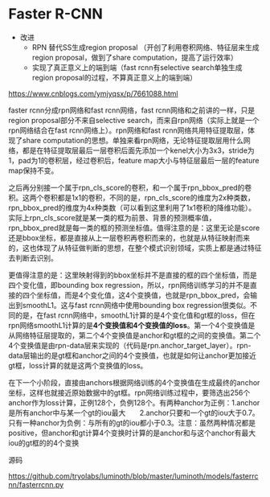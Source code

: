 # Faster R-CNN

* 改进
  * RPN 替代SS生成region proposal （开创了利用卷积网络、特征层来生成region proposal，做到了share computation，提高了运行效率）
  * 实现了真正意义上的端到端（fast rcnn有selective search单独生成region proposal的过程，不算真正意义上的端到端）

<https://www.cnblogs.com/ymjyqsx/p/7661088.html>

faster rcnn分成rpn网络和fast rcnn网络，fast rcnn网络和之前讲的一样，只是region proposal部分不来自selective search，而来自rpn网络（实际上就是一个rpn网络结合在fast rcnn网络上）。rpn网络和fast rcnn网络共用特征提取层，体现了share computation的思想。单独来看rpn网络，无论特征提取层用什么网络，都是在特征提取层最后一层卷积后面先添加一个kenel大小为3x3，stride为1，pad为1的卷积层，经过卷积后，feature map大小与特征层最后一层的feature map保持不变。

之后再分别接一个属于rpn_cls_score的卷积，和一个属于rpn_bbox_pred的卷积。这两个卷积都是1x1的卷积，不同的是，rpn_cls_score的维度为2x种类数，rpn_bbox_pred的维度为4x种类数（可以看到这里利用了1x1卷积的降维功能）。实际上rpn_cls_score就是某一类的框为前景、背景的预测概率值，rpn_bbox_pred就是每一类的框的预测坐标值。值得注意的是：这里无论是score还是bbox坐标，都是直接从上一层卷积再卷积而来的，也就是从特征映射而来的，这也体现了从特征做判断的思想，在整个模式识别领域，实质上都是通过特征去判断去识别。

更值得注意的是：这里映射得到的bbox坐标并不是直接的框的四个坐标值，而是四个变化值，即bounding box regression，所以，rpn网络训练学习的并不是直接的四个坐标值，而是4个变化值，这4个变换值，也就是rpn_bbox_pred，会输出到smoothL1。这与fast rcnn网络中使用bounding box regression很类似。不同的是，在fast rcnn网络中，smoothL1计算的是4个变化值和gt框的loss，但在rpn网络smoothL1计算的是**4个变换值和4个变换值的loss**。第一个4个变换值是从网络特征层提取的，第二个4个变换值是anchor和gt框的之间的变换值。第二个4个变换值是由rpn-data层来实现的（代码是rpn.anchor_target_layer）。rpn-data层输出的是gt框和anchor之间的4个变换值，也就是如何让anchor更加接近gt框，loss计算的就是这两个变换值的loss。

在下一个小阶段，直接由anchors根据网络训练的4个变换值在生成最终的anchor坐标，这样也就接近原始数据中的gt框。rpn网络训练过程中，要筛选出256个anchor作为loss计算，正例128个，负例128个。有两种anchor为正例：1.anchor是所有anchor中与某一个gt的iou最大　　2.anchor只要和一个gt的iou大于0.7。只有一种anchor为负例：与所有的gt的iou都小于0.3。注意：虽然两种情况都是positive，但anchor和gt计算4个变换时计算的是anchor和与这个anchor有最大iou的gt框的的4个变换

源码

<https://github.com/tryolabs/luminoth/blob/master/luminoth/models/fasterrcnn/fasterrcnn.py>